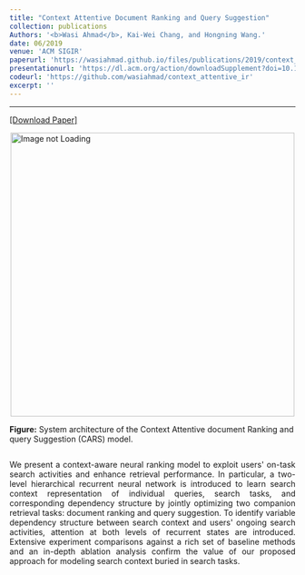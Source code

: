 ```yaml
---
title: "Context Attentive Document Ranking and Query Suggestion"
collection: publications
Authors: '<b>Wasi Ahmad</b>, Kai-Wei Chang, and Hongning Wang.'
date: 06/2019
venue: 'ACM SIGIR'
paperurl: 'https://wasiahmad.github.io/files/publications/2019/context_attentive_ranking_and_suggestion.pdf'
presentationurl: 'https://dl.acm.org/action/downloadSupplement?doi=10.1145%2F3331184.3331246&file=cite1-11h20-d2.mp4'
codeurl: 'https://github.com/wasiahmad/context_attentive_ir'
excerpt: ''
---
```

---
<a href='https://wasiahmad.github.io/files/publications/2019/context_attentive_ranking_and_suggestion.pdf' target="_blank">[Download Paper]</a>

<div style='display: flex; justify-content: center;'><img src='https://wasiahmad.github.io/files/publications/2019/CARS-1.png' alt='Image not Loading' style='height:500px;' align='middle'><br></div>
<div style='display: flex; justify-content: center;'><p>
  <b>Figure:</b>  System architecture of the Context Attentive document Ranking and query Suggestion (CARS) model.<br>
</p></div>

<p align="justify">
We present a context-aware neural ranking model to exploit users' on-task search activities and enhance retrieval performance. In particular, a two-level hierarchical recurrent neural network is introduced to learn search context representation of individual queries, search tasks, and corresponding dependency structure by jointly optimizing two companion retrieval tasks: document ranking and query suggestion. To identify variable dependency structure between search context and users' ongoing search activities, attention at both levels of recurrent states are introduced. Extensive experiment comparisons against a rich set of baseline methods and an in-depth ablation analysis confirm the value of our proposed approach for modeling search context buried in search tasks.
</p>
